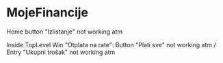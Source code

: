 # MojeFinancije

Home button "Izlistanje" not working atm

Inside TopLevel Win "Otplata na rate":   Button "Plati sve" not working atm / Entry "Ukupni trošak" not working atm
